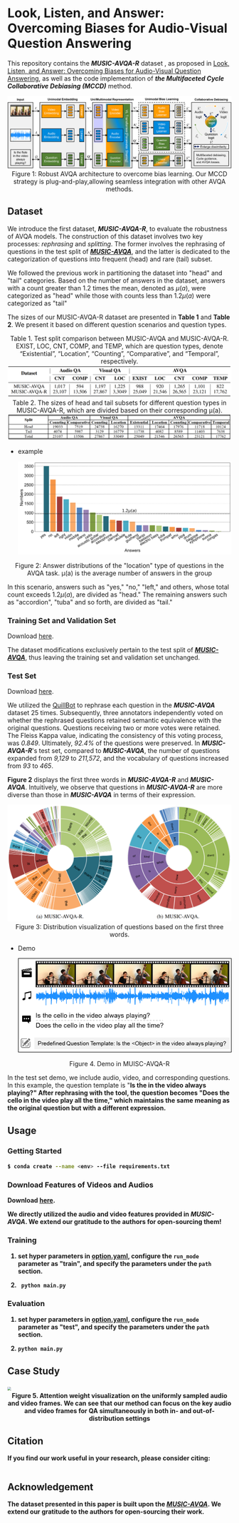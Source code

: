 # Look, Listen, and Answer: Overcoming Biases for Audio-Visual Question Answering
This repository contains the ***MUSIC-AVQA-R*** dataset , as proposed in [Look, Listen, and Answer: Overcoming Biases for Audio-Visual Question Answering](https://arxiv.org/abs/2404.12020), as well as the code implementation of ***the Multifaceted Cycle Collaborative Debiasing (MCCD)*** method.

<div align=center><img src="./images/model-arcv2.jpg" style="zoom:60%;"></div>

<center>Figure 1: Robust AVQA architecture to overcome bias learning. Our MCCD strategy is plug-and-play,allowing seamless integration with other AVQA methods.</center>

## Dataset

We introduce the first dataset, ***MUSIC-AVQA-R***, to evaluate the robustness of AVQA models. The construction of this dataset involves two key processes: *rephrasing* and *splitting*. The former involves the rephrasing of questions in the test split of [***MUSIC-AVQA***](https://github.com/GeWu-Lab/MUSIC-AVQA), and the latter is dedicated to the categorization of questions into frequent (head) and rare (tail) subset. 

We followed the previous work in partitioning the dataset into "head" and "tail" categories. Based on the number of answers in the dataset, answers with a count greater than $1.2$ times the mean, denoted as $\mu(a)$, were categorized as "head" while those with counts less than  $1.2\mu(a)$ were categorized as "tail"

The sizes of our MUSIC-AVQA-R dataset are presented in **Table 1** and **Table 2**. We present it based on different question scenarios and question types.

<center>Table 1. Test split comparison between MUSIC-AVQA and MUSIC-AVQA-R. EXIST, LOC, CNT, COMP, and TEMP, which are question types, denote “Existential”, “Location”, “Counting”, “Comparative”, and “Temporal”, respectively.</center>

<div align=center><img src="./images/distribution.jpg" style="zoom:50%;"></div>

<center>Table 2. The sizes of head and tail subsets for different question types in MUSIC-AVQA-R, which are divided based on their corresponding  μ(a).</center>

<div align=center><img src="./images/head_tail_count.png"  style="zoom:55%;"></div>

- example

  <div align=center><img src="./images/Audio-Visual_Location.jpg" style="zoom:50%;"></div>

<center>Figure 2: Answer distributions of the "location" type of questions in the AVQA task. μ(a) is the average number of answers in the group</center>

In this scenario, answers such as "yes," "no," "left," and others, whose total count exceeds $1.2\mu(a)$, are divided as "head." The remaining answers such as "accordion", "tuba" and so forth, are divided as "tail."

### Training Set and Validation Set

Download [here](https://github.com/GeWu-Lab/MUSIC-AVQA/tree/main/data/json_update).

The dataset modifications exclusively pertain to the test split of [***MUSIC-AVQA***](https://github.com/GeWu-Lab/MUSIC-AVQA), thus leaving the training set and validation set unchanged.

### Test Set 

Download [here](./dataset/MUSIC-AVQA-R). 

We utilized the [QuillBot](https://quillbot.com/paraphrasing-tool) to rephrase each question in the ***MUSIC-AVQA*** dataset 25 times. Subsequently, three annotators independently voted on whether the rephrased questions retained semantic equivalence with the original questions. Questions receiving two or more votes were retained. The Fleiss Kappa value, indicating the consistency of this voting process, was *0.849*. Ultimately, *92.4%* of the questions were preserved. In ***MUSIC-AVQA-R***'s test set, compared to ***MUSIC-AVQA***, the number of questions expanded from *9,129* to *211,572*, and the vocabulary of questions increased from *93* to *465*.

**Figure 2** displays the first three words in ***MUSIC-AVQA-R*** and ***MUSIC-AVQA***. Intuitively, we observe that questions in ***MUSIC-AVQA-R*** are more diverse than those in ***MUSIC-AVQA*** in terms of their expression.

<div align=center><img src="./images/comparison_of_first_3_words.png" style="zoom:70%;"></div>

<center>Figure 3:  Distribution visualization of questions based on the first three words.</center>

- Demo

	<div align=center ><img src="./images/dataset_demo.png" style="zoom:67%;" /></div>

<center>Figure 4. Demo in MUISC-AVQA-R</center>

In the test set demo, we include audio, video, and corresponding questions. In this example, the question template is "**Is the <Object> in the video always playing?**" After rephrasing with the tool, the question becomes "**Does the cello in the video play all the time**," which maintains the same meaning as the original question but with a different expression.

## Usage

### Getting Started

```bash
$ conda create --name <env> --file requirements.txt
```

### Download Features of Videos and Audios

Download [here](https://github.com/GeWu-Lab/MUSIC-AVQA/tree/main/feat_script).

We directly utilized the audio and video features provided in ***MUSIC-AVQA***. We extend our gratitude to the authors for open-sourcing them!

### Training

1. set hyper parameters in [option.yaml](./optional.yaml),  configure the `run_mode` parameter as "**train**", and specify the parameters under the `path` section.
2. ```bash
    python main.py
    ```

### Evaluation

1. set hyper parameters in [option.yaml](./optional.yaml),  configure the `run_mode` parameter as "**test**", and specify the parameters under the `path` section.

2. ```bash
   python main.py
   ```

## Case Study

<img src="./images/case_study.png" style="zoom:50%;" />

<center>Figure 5. Attention weight visualization on the uniformly sampled audio and video frames. We can see that our method can focus on the key audio and video frames for QA simultaneously in both in- and out-of-distribution settings</center>

## Citation

If you find our work useful in your research, please consider citing:

```tex

```

## Acknowledgement

The dataset presented in this paper is built upon the  [***MUSIC-AVQA***](https://github.com/GeWu-Lab/MUSIC-AVQA). We extend our gratitude to the authors for open-sourcing their work.
